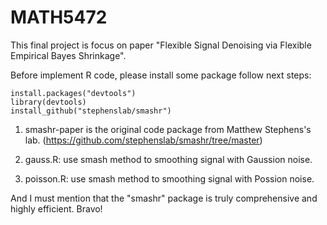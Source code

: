 # MATH5472
This final project is focus on paper "Flexible Signal Denoising via Flexible Empirical Bayes Shrinkage".

Before implement R code, please install some package follow next steps:

	install.packages("devtools")
	library(devtools)
	install_github("stephenslab/smashr")

1. smashr-paper is the original code package from Matthew Stephens's lab.
    (https://github.com/stephenslab/smashr/tree/master)

2. gauss.R: use smash method to smoothing signal with Gaussion noise.

3. poisson.R: use smash method to smoothing signal with Possion noise.

And I must mention that the "smashr" package is truly comprehensive and highly efficient. Bravo!
